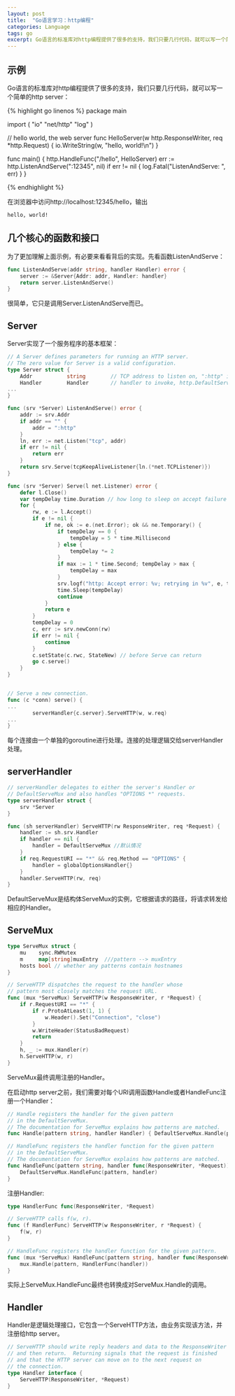 ```yaml
---
layout: post
title:  "Go语言学习：http编程"
categories: Language
tags: go
excerpt: Go语言的标准库对http编程提供了很多的支持，我们只要几行代码，就可以写一个简单的http server，背后却有很多逻辑
---
```


示例
------
Go语言的标准库对http编程提供了很多的支持，我们只要几行代码，就可以写一个简单的http server：

{% highlight go linenos %}
package main

import (
	"io"
	"net/http"
	"log"
)

// hello world, the web server
func HelloServer(w http.ResponseWriter, req *http.Request) {
	io.WriteString(w, "hello, world!\n")
}

func main() {
	http.HandleFunc("/hello", HelloServer)
	err := http.ListenAndServe(":12345", nil)
	if err != nil {
		log.Fatal("ListenAndServe: ", err)
	}
}

{% endhighlight %}

在浏览器中访问http://localhost:12345/hello，输出

```
hello, world!
```

几个核心的函数和接口
------
为了更加理解上面示例，有必要来看看背后的实现。先看函数ListenAndServe：

```go
func ListenAndServe(addr string, handler Handler) error {
	server := &Server{Addr: addr, Handler: handler}
	return server.ListenAndServe()
}
```
很简单，它只是调用Server.ListenAndServe而已。

Server
------
Server实现了一个服务程序的基本框架：

```go
// A Server defines parameters for running an HTTP server.
// The zero value for Server is a valid configuration.
type Server struct {
	Addr           string        // TCP address to listen on, ":http" if empty
	Handler        Handler       // handler to invoke, http.DefaultServeMux if nil
...
}

func (srv *Server) ListenAndServe() error {
	addr := srv.Addr
	if addr == "" {
		addr = ":http"
	}
	ln, err := net.Listen("tcp", addr)
	if err != nil {
		return err
	}
	return srv.Serve(tcpKeepAliveListener{ln.(*net.TCPListener)})
}

func (srv *Server) Serve(l net.Listener) error {
	defer l.Close()
	var tempDelay time.Duration // how long to sleep on accept failure
	for {
		rw, e := l.Accept()
		if e != nil {
			if ne, ok := e.(net.Error); ok && ne.Temporary() {
				if tempDelay == 0 {
					tempDelay = 5 * time.Millisecond
				} else {
					tempDelay *= 2
				}
				if max := 1 * time.Second; tempDelay > max {
					tempDelay = max
				}
				srv.logf("http: Accept error: %v; retrying in %v", e, tempDelay)
				time.Sleep(tempDelay)
				continue
			}
			return e
		}
		tempDelay = 0
		c, err := srv.newConn(rw)
		if err != nil {
			continue
		}
		c.setState(c.rwc, StateNew) // before Serve can return
		go c.serve()
	}
}


// Serve a new connection.
func (c *conn) serve() {
...
		serverHandler{c.server}.ServeHTTP(w, w.req)
...
}
```
每个连接由一个单独的goroutine进行处理。连接的处理逻辑交给serverHandler处理。

serverHandler
------

```go
// serverHandler delegates to either the server's Handler or
// DefaultServeMux and also handles "OPTIONS *" requests.
type serverHandler struct {
	srv *Server
}

func (sh serverHandler) ServeHTTP(rw ResponseWriter, req *Request) {
	handler := sh.srv.Handler
	if handler == nil {
		handler = DefaultServeMux //默认情况
	}
	if req.RequestURI == "*" && req.Method == "OPTIONS" {
		handler = globalOptionsHandler{}
	}
	handler.ServeHTTP(rw, req)
}
```
DefaultServeMux是结构体ServeMux的实例，它根据请求的路径，将请求转发给相应的Handler。

ServeMux
------

```go
type ServeMux struct {
	mu    sync.RWMutex
	m     map[string]muxEntry  ///pattern --> muxEntry
	hosts bool // whether any patterns contain hostnames
}

// ServeHTTP dispatches the request to the handler whose
// pattern most closely matches the request URL.
func (mux *ServeMux) ServeHTTP(w ResponseWriter, r *Request) {
	if r.RequestURI == "*" {
		if r.ProtoAtLeast(1, 1) {
			w.Header().Set("Connection", "close")
		}
		w.WriteHeader(StatusBadRequest)
		return
	}
	h, _ := mux.Handler(r)
	h.ServeHTTP(w, r)
}
```
ServeMux最终调用注册的Handler。

在启动http server之前，我们需要对每个URI调用函数Handle或者HandleFunc注册一个Handler：

```go
// Handle registers the handler for the given pattern
// in the DefaultServeMux.
// The documentation for ServeMux explains how patterns are matched.
func Handle(pattern string, handler Handler) { DefaultServeMux.Handle(pattern, handler) }

// HandleFunc registers the handler function for the given pattern
// in the DefaultServeMux.
// The documentation for ServeMux explains how patterns are matched.
func HandleFunc(pattern string, handler func(ResponseWriter, *Request)) {
	DefaultServeMux.HandleFunc(pattern, handler)
}
```

注册Handler:

```go
type HandlerFunc func(ResponseWriter, *Request)

// ServeHTTP calls f(w, r).
func (f HandlerFunc) ServeHTTP(w ResponseWriter, r *Request) {
	f(w, r)
}

// HandleFunc registers the handler function for the given pattern.
func (mux *ServeMux) HandleFunc(pattern string, handler func(ResponseWriter, *Request)) {
	mux.Handle(pattern, HandlerFunc(handler))
}
```
实际上ServeMux.HandleFunc最终也转换成对ServeMux.Handle的调用。

Handler
------
Handler是逻辑处理接口，它包含一个ServeHTTP方法，由业务实现该方法，并注册给http server。

```go
// ServeHTTP should write reply headers and data to the ResponseWriter
// and then return.  Returning signals that the request is finished
// and that the HTTP server can move on to the next request on
// the connection.
type Handler interface {
	ServeHTTP(ResponseWriter, *Request)
}
```

